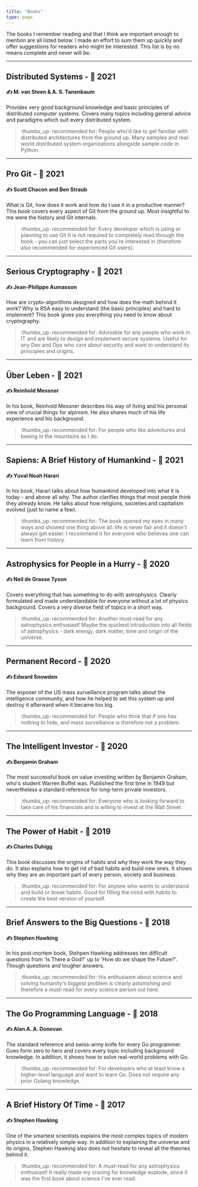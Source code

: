 ```yaml
---
title: "Books"
type: page
---
```


The books I remember reading and that I think are important enough to mention are all listed below.
I made an effort to sum them up quickly and offer suggestions for readers who might be interested.
This list is by no means complete and never will be.

---

## Distributed Systems - :book: 2021
#### :writing_hand: M. van Steen & A. S. Tanenbaum

Provides very good background knowledge and basic principles of distributed computer systems.
Covers many topics including general advice and paradigms which suit every distributed system.

> :thumbs_up: recommended for: People who'd like to get familiar with distributed architectures from the ground up.
> Many samples and real-world distributed system organizations alongside sample code in Python.

---

## Pro Git - :book: 2021
#### :writing_hand: Scott Chacon and Ben Straub

What is Git, how does it work and how do I use it in a productive manner?
This book covers every aspect of Git from the ground up. 
Most insightful to me were the history and Git internals.

> :thumbs_up: recommended for: Every developer which is using or planning to use Git
> It is not required to completely read through the book -
> you can just select the parts you're interested in (therefore also recommended for experienced Git users).

---


## Serious Cryptography - :book: 2021
#### :writing_hand: Jean-Philippe Aumasson

How are crypto-algorithms designed and how does the math behind it work?
Why is RSA easy to understand (the basic principles) and hard to implement?
This book gives you everything you need to know about cryptography.

> :thumbs_up: recommended for: Advisable for any people who work in IT and are likely to design and implement secure systems.
> Useful for any Dev and Ops who care about security and want to understand its principles and origins.

---

## Über Leben - :book: 2021
#### :writing_hand: Reinhold Messner

In his book, Reinhold Messner describes his way of living and his personal view of crucial things for alpinism.
He also shares much of his life experience and his background.

> :thumbs_up: recommended for: For people who like adventures and beeing in the mountains as I do.

---

## Sapiens: A Brief History of Humankind - :book: 2021
#### :writing_hand: Yuval Noah Harari

In his book, Harari talks about how humankind developed into what it is today - and above all why.
The author clarifies things that most people think they already know.
He talks about how religions, societies and capitalism evolved (just to name a few).

> :thumbs_up: recommended for: The book opened my eyes in many ways and showed one thing above all:
> life is never fair and it doesn't always get easier.
> I recommend it for everyone who believes one can learn from history.
> 
---

## Astrophysics for People in a Hurry - :book: 2020
#### :writing_hand: Neil de Grasse Tyson

Covers everything that has something to do with astrophysics.
Clearly formulated and made understandable for everyone without a lot of physics background.
Covers a very diverse field of topics in a short way.

> :thumbs_up: recommended for: Another must-read for any astrophysics enthusiast!
> Maybe the quickest introduction into all fields of astrophysics -
> dark energy, dark matter, time and origin of the universe.

---

## Permanent Record - :book: 2020
#### :writing_hand: Edward Snowden

The exposer of the US mass surveillance program talks about the intelligence community,
and how he helped to set this system up and destroy it afterward when it became too big.

> :thumbs_up: recommended for: People who think that if one has nothing to hide,
> and mass surveillance is therefore not a problem.

---

## The Intelligent Investor - :book: 2020
#### :writing_hand: Benjamin Graham

The most successful book on value investing written by Benjamin Graham, who's student Warren Buffet was.
Published the first time in 1949 but nevertheless a standard reference for long-term private investors.

> :thumbs_up: recommended for: Everyone who is looking forward to take care of his financials and is willing to invest at the Wall Street.

---

## The Power of Habit - :book: 2019
#### :writing_hand: Charles Duhigg

This book discusses the origins of habits and why they work the way they do.
It also explains how to get rid of bad habits and build new ones.
It shows why they are an important part of every person, society and business.

> :thumbs_up: recommended for: For anyone who wants to understand and build or break habits.
> Good for filling the mind with habits to create the best version of yourself.

---

## Brief Answers to the Big Questions - :book: 2018
#### :writing_hand: Stephen Hawking

In his post-mortem book, Stehpen Hawking addresses ten difficult questions from 'Is There a God?'
up to 'How do we shape the Future?'.
Though questions and tougher answers.

> :thumbs_up: recommended for: His enthusiasm about science and solving humanity's biggest problem is
> clearly astonishing and therefore a must-read for every science person out here.

---


## The Go Programming Language - :book: 2018
#### :writing_hand: Alan A. A. Donovan

The standard reference and swiss-army knife for every Go programmer.
Goes form zero to hero and covers every topic including background knowledge.
In addition, it shows how to solve real-world problems with Go.

> :thumbs_up: recommended for: For developers who at least know a higher-level language and want to learn Go.
> Does not require any prior Golang knowledge.

---

## A Brief History Of Time - :book: 2017
#### :writing_hand: Stephen Hawking

One of the smartest scientists explains the most complex topics of modern physics in a relatively simple way.
In addition to explaining the universe and its origins,
Stephen Hawking also does not hesitate to reveal all the theories behind it.

> :thumbs_up: recommended for: A must-read for any astrophysics enthusiast!
> It really made my craving for knowledge explode, since it was the first book about science I've ever read.

